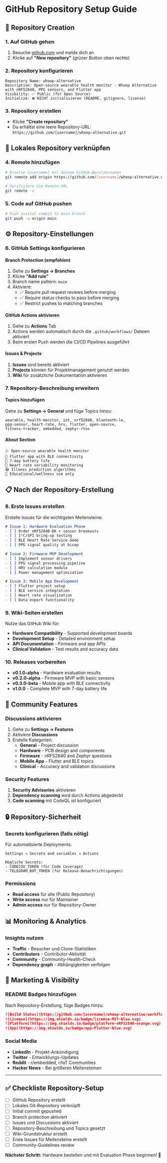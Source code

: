 # GitHub Repository Setup Guide

## 🚀 Repository Creation

### 1. Auf GitHub gehen
1. Besuche [github.com](https://github.com) und melde dich an
2. Klicke auf **"New repository"** (grüner Button oben rechts)

### 2. Repository konfigurieren
```
Repository Name: whoop-alternative
Description: Open-source wearable health monitor - Whoop Alternative with nRF52840, PPG sensors, and Flutter app
Visibility: ✅ Public (für Open Source)
Initialize: ❌ NICHT initialisieren (README, gitignore, license)
```

### 3. Repository erstellen
- Klicke **"Create repository"**
- Du erhältst eine leere Repository-URL: `https://github.com/[username]/whoop-alternative.git`

## 🔗 Lokales Repository verknüpfen

### 4. Remote hinzufügen
```bash
# Ersetze [username] mit deinem GitHub-Benutzernamen
git remote add origin https://github.com/[username]/whoop-alternative.git

# Verifiziere die Remote-URL
git remote -v
```

### 5. Code auf GitHub pushen
```bash
# Push initial commit to main branch
git push -u origin main
```

## ⚙️ Repository-Einstellungen

### 6. GitHub Settings konfigurieren

#### Branch Protection (empfohlen)
1. Gehe zu **Settings → Branches**
2. Klicke **"Add rule"**
3. Branch name pattern: `main`
4. Aktiviere:
   - ✅ Require pull request reviews before merging
   - ✅ Require status checks to pass before merging
   - ✅ Restrict pushes to matching branches

#### GitHub Actions aktivieren
1. Gehe zu **Actions** Tab
2. Actions werden automatisch durch die `.github/workflows/` Dateien aktiviert
3. Beim ersten Push werden die CI/CD Pipelines ausgeführt

#### Issues & Projects
1. **Issues** sind bereits aktiviert
2. **Projects** können für Projektmanagement genutzt werden
3. **Wiki** für zusätzliche Dokumentation aktivieren

### 7. Repository-Beschreibung erweitern

#### Topics hinzufügen
Gehe zu **Settings → General** und füge Topics hinzu:
```
wearable, health-monitor, iot, nrf52840, bluetooth-le, 
ppg-sensor, heart-rate, hrv, flutter, open-source, 
fitness-tracker, embedded, zephyr-rtos
```

#### About Section
```
🩺 Open-source wearable health monitor
📱 Flutter app with BLE connectivity  
🔋 7-day battery life
💓 Heart rate variability monitoring
😷 Illness prediction algorithms
🔬 Educational/wellness use only
```

## 📋 Nach der Repository-Erstellung

### 8. Erste Issues erstellen
Erstelle Issues für die wichtigsten Meilensteine:

```markdown
# Issue 1: Hardware Evaluation Phase
- [ ] Order nRF52840-DK + sensor breakouts
- [ ] I²C/SPI bring-up testing
- [ ] BLE Heart Rate Service demo
- [ ] PPG signal quality at bicep

# Issue 2: Firmware MVP Development  
- [ ] Implement sensor drivers
- [ ] PPG signal processing pipeline
- [ ] HRV calculation module
- [ ] Power management optimization

# Issue 3: Mobile App Development
- [ ] Flutter project setup
- [ ] BLE service integration
- [ ] Heart rate visualization
- [ ] Data export functionality
```

### 9. Wiki-Seiten erstellen
Nutze das GitHub Wiki für:
- **Hardware Compatibility** - Supported development boards
- **Development Setup** - Detailed environment setup
- **API Documentation** - Firmware and app APIs
- **Clinical Validation** - Test results and accuracy data

### 10. Releases vorbereiten
- **v0.1.0-alpha** - Hardware evaluation results
- **v0.2.0-alpha** - Firmware MVP with basic sensors
- **v0.3.0-beta** - Mobile app with BLE connectivity
- **v1.0.0** - Complete MVP with 7-day battery life

## 🤝 Community Features

### Discussions aktivieren
1. Gehe zu **Settings → Features**
2. Aktiviere **Discussions**
3. Erstelle Kategorien:
   - **General** - Project discussion
   - **Hardware** - PCB design and components
   - **Firmware** - nRF52840 and Zephyr questions
   - **Mobile App** - Flutter and BLE topics
   - **Clinical** - Accuracy and validation discussions

### Security Features
1. **Security Advisories** aktivieren
2. **Dependency scanning** wird durch Actions abgedeckt
3. **Code scanning** mit CodeQL ist konfiguriert

## 🔒 Repository-Sicherheit

### Secrets konfigurieren (falls nötig)
Für automatisierte Deployments:
```
Settings → Secrets and variables → Actions

Mögliche Secrets:
- CODECOV_TOKEN (für Code Coverage)
- TELEGRAM_BOT_TOKEN (für Release-Benachrichtigungen)
```

### Permissions
- **Read access** für alle (Public Repository)
- **Write access** nur für Maintainer
- **Admin access** nur für Repository-Owner

## 📊 Monitoring & Analytics

### Insights nutzen
- **Traffic** - Besucher und Clone-Statistiken
- **Contributors** - Contributor-Aktivität
- **Community** - Community-Health-Check
- **Dependency graph** - Abhängigkeiten verfolgen

## 🎯 Marketing & Visibility

### README Badges hinzufügen
Nach Repository-Erstellung, füge Badges hinzu:
```markdown
![Build Status](https://github.com/[username]/whoop-alternative/workflows/CI%2FCD%20Pipeline/badge.svg)
![License](https://img.shields.io/badge/license-MIT-blue.svg)
![Platform](https://img.shields.io/badge/platform-nRF52840-orange.svg)
![App](https://img.shields.io/badge/app-Flutter-blue.svg)
```

### Social Media
- **LinkedIn** - Projekt-Ankündigung
- **Twitter** - Entwicklungs-Updates
- **Reddit** - r/embedded, r/IoT Communities
- **Hacker News** - Bei größeren Meilensteinen

---

## ✅ Checkliste Repository-Setup

- [ ] GitHub Repository erstellt
- [ ] Lokales Git-Repository verknüpft
- [ ] Initial commit gepushed
- [ ] Branch protection aktiviert
- [ ] Issues und Discussions aktiviert
- [ ] Repository-Beschreibung und Topics gesetzt
- [ ] Wiki-Grundstruktur erstellt
- [ ] Erste Issues für Meilensteine erstellt
- [ ] Community-Guidelines review

**Nächster Schritt:** Hardware bestellen und mit Evaluation Phase beginnen! 🚀
